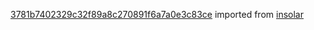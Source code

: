 [3781b7402329c32f89a8c270891f6a7a0e3c83ce](https://github.com/insolar/insolar/commit/3781b7402329c32f89a8c270891f6a7a0e3c83ce) imported from [insolar](https://github.com/insolar/insolar)
